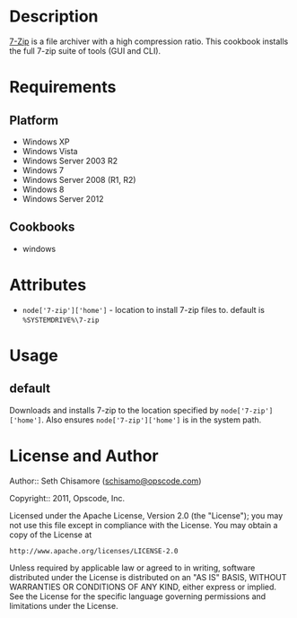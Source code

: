 Description
===========

[7-Zip](http://www.7-zip.org/) is a file archiver with a high compression ratio. This cookbook installs the full 7-zip suite of tools (GUI and CLI).

Requirements
============

Platform
--------

* Windows XP
* Windows Vista
* Windows Server 2003 R2
* Windows 7
* Windows Server 2008 (R1, R2)
* Windows 8
* Windows Server 2012

Cookbooks
---------

* windows

Attributes
==========

* `node['7-zip']['home']` - location to install 7-zip files to.  default is `%SYSTEMDRIVE%\7-zip`

Usage
=====

default
-------

Downloads and installs 7-zip to the location specified by `node['7-zip']['home']`.  Also ensures `node['7-zip']['home']` is in the system path.

License and Author
==================

Author:: Seth Chisamore (<schisamo@opscode.com>)

Copyright:: 2011, Opscode, Inc.

Licensed under the Apache License, Version 2.0 (the "License");
you may not use this file except in compliance with the License.
You may obtain a copy of the License at

    http://www.apache.org/licenses/LICENSE-2.0

Unless required by applicable law or agreed to in writing, software
distributed under the License is distributed on an "AS IS" BASIS,
WITHOUT WARRANTIES OR CONDITIONS OF ANY KIND, either express or implied.
See the License for the specific language governing permissions and
limitations under the License.

